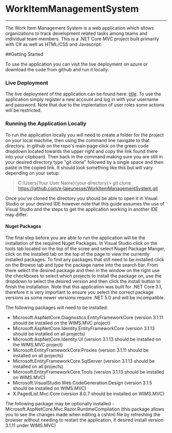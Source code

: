 # WorkItemManagementSystem
---
The Work Item Management System is a web application which allows organizations to track development related tasks among teams and individual team members. 
This is a .NET Core MVC project built primarily with C# as well as HTML/CSS and Javascript.

##Getting Started 

To use the application you can visit the live deployment on azure or download the code from github and run it locally.

### Live Deployment

The live deployment of the application can be found here: [title](https://wimsmvc.azurewebsites.net). To use the application simply register a new account and log in with
your username and password. Note that due to the implentation of user roles some actions will be restricted.

### Running the Application Locally

To run the application locally you will need to create a folder for the project on your local machine, then using the command line navigate to that directory. In github on the repo's 
main page click on the green code dropdown located towards the upper right and copy the link found there into your clipboard. Then back in the command making sure you are still
in your desired directory type "git clone" followed by a single space and then paste in the copied link. It should look something like this but will vary depending on your setup:

> C:\Users\{Your User Name}\{your directory}> git clone https://github.com/e-lajeunesse/WorkItemManagementSystem.git

Once you've cloned the directory you should be able to open it in Visual Studio or your desired IDE however note that this guide assumes the use of Visual Studio and the steps to
get the application working in another IDE may differ. 

#### Nuget Packages
The final step before you are able to run the application will be the installation of the required Nuget Packages. In Visual Studio click on the tools tab located on the top of the scree
and select Nuget Package Manger, click on the Installed tab on the top of the page to view the currently installed packages. To find any packages that still need to be installed
click on the Browse tab and type the package name into the search bar. From there select the desired package and then in the window on the right use the checkboxes to select which 
projects to install the package on, use the dropdown to select the desired version and then click the install button to finish the installation. Note that this application was built
for .NET Core 3.1, therefore it is very important to ensure you select the correct package versions as some newer versions require .NET 5.0 and will be incompatible.

The following packages will need to be installed:
- Microsoft.AspNetCore.Diagnostics.EntityFrameworkCore (version 3.1.11 should be installed on the WIMS.MVC project)
- Microsoft.AspNetCore.Identity.EntityFrameworkCore (version 3.1.13 should be installed on all projects)
- Microsoft.AspNetCore.Identity.UI (version 3.1.13 should be installed on the WIMS.MVC project)
- Microsoft.EntityFrameworkCore.Proxies (version 3.1.11 should be installed on all projects)
- Microsoft.EntityFrameworkCore.SqlServer (version 3.1.13 should be installed on all projects)
- Microsoft.EntityFrameworkCore.Tools (version 3.1.13 should be installed on WIMS.MVC)
- Microsoft.VisualStudio.Web.CodeGeneration.Design (version 3.1.5 should be installed on WIMS.MVC)
- X.PagedList.Mvc.Core (version 8.0.7 should be installed on WIMS.MVC)

The following package may be optionally installed
-Microsoft.AspNetCore.Mvc.Razor.RuntimeCompilation (this package allows you to see the changes made when editing a cshtml file by refreshing the browser
without needing to restart the application, if desired install version 3.1.11 under WIMS.MVC)
